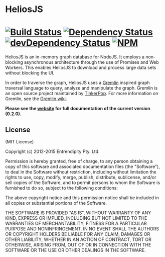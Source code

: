 # HeliosJS  
[![Build Status](https://secure.travis-ci.org/jstty/helio.js.png)](http://travis-ci.org/jstty/helio.js) [![Dependency Status](https://david-dm.org/jstty/helio.js.png?theme=shields.io)](https://david-dm.org/jstty/helio.js) [![devDependency Status](https://david-dm.org/jstty/helio.js/dev-status.png?theme=shields.io)](https://david-dm.org/jstty/helio.js#info=devDependencies) [![NPM](https://nodei.co/npm/helio.js.png)](https://nodei.co/npm/helio.js/)
=====

HeliosJS is an in-memory graph database for NodeJS. It employs a non-blocking asynchronous architecture through the use of Promises and Web Workers. This enables HeliosJS to download and process large data sets without blocking the UI.


In order to traverse the graph, HeliosJS uses a [Gremlin](http://gremlin.tinkerpop.com) inspired graph traversal language to query, analyze and manipulate the graph. Gremlin is an open source project maintained by [TinkerPop](http://tinkerpop.com). For more information on Gremlin, see the [Gremlin wiki](https://github.com/tinkerpop/gremlin/wiki).

__Please see the [website](http://entrendipity.github.com/helios.js/) for full documentation of the current version (0.2.0).__

## License  

(MIT License)

Copyright (c) 2012-2015 Entrendipity Pty. Ltd.

Permission is hereby granted, free of charge, to any person obtaining a copy of this software and associated documentation files (the "Software"), to deal in the Software without restriction, including without limitation the rights to use, copy, modify, merge, publish, distribute, sublicense, and/or sell copies of the Software, and to permit persons to whom the Software is furnished to do so, subject to the following conditions:

The above copyright notice and this permission notice shall be included in all copies or substantial portions of the Software.

THE SOFTWARE IS PROVIDED "AS IS", WITHOUT WARRANTY OF ANY KIND, EXPRESS OR IMPLIED, INCLUDING BUT NOT LIMITED TO THE WARRANTIES OF MERCHANTABILITY, FITNESS FOR A PARTICULAR PURPOSE AND NONINFRINGEMENT. IN NO EVENT SHALL THE AUTHORS OR COPYRIGHT HOLDERS BE LIABLE FOR ANY CLAIM, DAMAGES OR OTHER LIABILITY, WHETHER IN AN ACTION OF CONTRACT, TORT OR OTHERWISE, ARISING FROM, OUT OF OR IN CONNECTION WITH THE SOFTWARE OR THE USE OR OTHER DEALINGS IN THE SOFTWARE.
